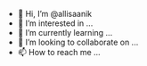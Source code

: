 - 👋 Hi, I’m @allisaanik
- 👀 I’m interested in ...
- 🌱 I’m currently learning ...
- 💞️ I’m looking to collaborate on ...
- 📫 How to reach me ...

<!---
allisaanik/allisaanik is a ✨ special ✨ repository because its `README.md` (this file) appears on your GitHub profile.
You can click the Preview link to take a look at your changes.
--->
